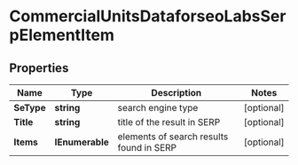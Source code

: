 # CommercialUnitsDataforseoLabsSerpElementItem


## Properties

| Name | Type | Description | Notes |
|------------ | ------------- | ------------- | -------------|
**SeType** | **string** | search engine type |[optional]|
**Title** | **string** | title of the result in SERP |[optional]|
**Items** | **IEnumerable<CommercialUnitsElement>** | elements of search results found in SERP |[optional]|